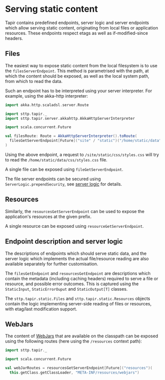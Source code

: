 # Serving static content

Tapir contains predefined endpoints, server logic and server endpoints which allow serving static content, originating
from local files or application resources. These endpoints respect etags as well as if-modified-since headers.

## Files

The easiest way to expose static content from the local filesystem is to use the `filesServerEndpoint`. This method
is parametrised with the path, at which the content should be exposed, as well as the local system path, from which
to read the data.

Such an endpoint has to be interpreted using your server interpreter. For example, using the akka-http interpreter:

```scala mdoc:compile-only
import akka.http.scaladsl.server.Route

import sttp.tapir._
import sttp.tapir.server.akkahttp.AkkaHttpServerInterpreter

import scala.concurrent.Future

val filesRoute: Route = AkkaHttpServerInterpreter().toRoute(
  filesGetServerEndpoint[Future]("site" / "static")("/home/static/data")
)
```

Using the above endpoint, a request to `/site/static/css/styles.css` will try to read the 
`/home/static/data/css/styles.css` file.

A single file can be exposed using `fileGetServerEndpoint`.

The file server endpoints can be secured using `ServerLogic.prependSecurity`, see [server logic](../server/logic.md)
for details.

## Resources

Similarly, the `resourcesGetServerEndpoint` can be used to expose the application's resources at the given prefix.

A single resource can be exposed using `resourceGetServerEndpoint`.

## Endpoint description and server logic

The descriptions of endpoints which should serve static data, and the server logic which implements the actual 
file/resource reading are also available separately for further customisation.

The `filesGetEndpoint` and `resourcesGetEndpoint` are descriptions which contain the metadata (including caching headers) 
required to serve a file or resource, and possible error outcomes. This is captured using the `StaticInput`, 
`StaticErrorOuput` and `StaticOutput[T]` classes.

The `sttp.tapir.static.Files` and `sttp.tapir.static.Resources` objects contain the logic implementing server-side
reading of files or resources, with etag/last modification support.

## WebJars

The content of [WebJars](https://www.webjars.org) that are available on the classpath can be exposed using the 
following routes (here using the `/resources` context path):

```scala mdoc:compile-only
import sttp.tapir._

import scala.concurrent.Future

val webJarRoutes = resourcesGetServerEndpoint[Future]("resources")(
  this.getClass.getClassLoader, "META-INF/resources/webjars")
```